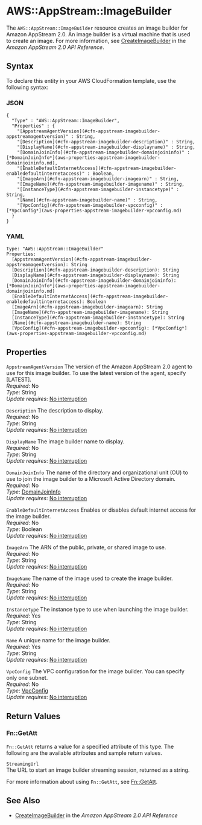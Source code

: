 # AWS::AppStream::ImageBuilder<a name="aws-resource-appstream-imagebuilder"></a>

The `AWS::AppStream::ImageBuilder` resource creates an image builder for Amazon AppStream 2\.0\. An image builder is a virtual machine that is used to create an image\. For more information, see [CreateImageBuilder](https://docs.aws.amazon.com/appstream2/latest/APIReference/API_CreateImageBuilder.html) in the *Amazon AppStream 2\.0 API Reference*\. 

## Syntax<a name="aws-resource-appstream-imagebuilder-syntax"></a>

To declare this entity in your AWS CloudFormation template, use the following syntax:

### JSON<a name="aws-resource-appstream-imagebuilder-syntax.json"></a>

```
{
  "Type" : "AWS::AppStream::ImageBuilder",
  "Properties" : {
    "[AppstreamAgentVersion](#cfn-appstream-imagebuilder-appstreamagentversion)" : String,    
    "[Description](#cfn-appstream-imagebuilder-description)" : String,
    "[DisplayName](#cfn-appstream-imagebuilder-displayname)" : String,
    "[DomainJoinInfo](#cfn-appstream-imagebuilder-domainjoininfo)" : [*DomainJoinInfo*](aws-properties-appstream-imagebuilder-domainjoininfo.md),
    "[EnableDefaultInternetAccess](#cfn-appstream-imagebuilder-enabledefaultinternetaccess)" : Boolean,
    "[ImageArn](#cfn-appstream-imagebuilder-imagearn)" : String,
    "[ImageName](#cfn-appstream-imagebuilder-imagename)" : String,
    "[InstanceType](#cfn-appstream-imagebuilder-instancetype)" : String,
    "[Name](#cfn-appstream-imagebuilder-name)" : String,
    "[VpcConfig](#cfn-appstream-imagebuilder-vpcconfig)" : [*VpcConfig*](aws-properties-appstream-imagebuilder-vpcconfig.md)
  }
}
```

### YAML<a name="aws-resource-appstream-imagebuilder-syntax.yaml"></a>

```
Type: "AWS::AppStream::ImageBuilder"
Properties:
  [AppstreamAgentVersion](#cfn-appstream-imagebuilder-appstreamagentversion): String
  [Description](#cfn-appstream-imagebuilder-description): String  
  [DisplayName](#cfn-appstream-imagebuilder-displayname): String
  [DomainJoinInfo](#cfn-appstream-imagebuilder-domainjoininfo): [*DomainJoinInfo*](aws-properties-appstream-imagebuilder-domainjoininfo.md)
  [EnableDefaultInternetAccess](#cfn-appstream-imagebuilder-enabledefaultinternetaccess): Boolean
  [ImageArn](#cfn-appstream-imagebuilder-imagearn): String
  [ImageName](#cfn-appstream-imagebuilder-imagename): String
  [InstanceType](#cfn-appstream-imagebuilder-instancetype): String
  [Name](#cfn-appstream-imagebuilder-name): String
  [VpcConfig](#cfn-appstream-imagebuilder-vpcconfig): [*VpcConfig*](aws-properties-appstream-imagebuilder-vpcconfig.md)
```

## Properties<a name="aws-resource-appstream-imagebuilder-properties"></a>

`AppstreamAgentVersion`  <a name="cfn-appstream-imagebuilder-appstreamagentversion"></a>
The version of the Amazon AppStream 2\.0 agent to use for this image builder\. To use the latest version of the agent, specify \[LATEST\]\.   
 *Required*: No  
 *Type*: String  
 *Update requires*: [No interruption](using-cfn-updating-stacks-update-behaviors.md#update-no-interrupt) 

`Description`  <a name="cfn-appstream-imagebuilder-description"></a>
The description to display\.  
 *Required*: No  
 *Type*: String  
 *Update requires*: [No interruption](using-cfn-updating-stacks-update-behaviors.md#update-no-interrupt) 

`DisplayName`  <a name="cfn-appstream-imagebuilder-displayname"></a>
The image builder name to display\.  
 *Required*: No  
 *Type*: String  
 *Update requires*: [No interruption](using-cfn-updating-stacks-update-behaviors.md#update-no-interrupt) 

`DomainJoinInfo`  <a name="cfn-appstream-imagebuilder-domainjoininfo"></a>
The name of the directory and organizational unit \(OU\) to use to join the image builder to a Microsoft Active Directory domain\.  
 *Required*: No  
 *Type*: [DomainJoinInfo](aws-properties-appstream-imagebuilder-domainjoininfo.md)  
 *Update requires*: [No interruption](using-cfn-updating-stacks-update-behaviors.md#update-no-interrupt) 

`EnableDefaultInternetAccess`  <a name="cfn-appstream-imagebuilder-enabledefaultinternetaccess"></a>
Enables or disables default internet access for the image builder\.  
 *Required*: No  
 *Type*: Boolean  
 *Update requires*: [No interruption](using-cfn-updating-stacks-update-behaviors.md#update-no-interrupt) 

`ImageArn`  <a name="cfn-appstream-imagebuilder-imagearn"></a>
The ARN of the public, private, or shared image to use\.  
 *Required*: No  
 *Type*: String  
 *Update requires*: [No interruption](using-cfn-updating-stacks-update-behaviors.md#update-no-interrupt) 

`ImageName`  <a name="cfn-appstream-imagebuilder-imagename"></a>
The name of the image used to create the image builder\.  
 *Required*: No  
 *Type*: String  
 *Update requires*: [No interruption](using-cfn-updating-stacks-update-behaviors.md#update-no-interrupt) 

`InstanceType`  <a name="cfn-appstream-imagebuilder-instancetype"></a>
The instance type to use when launching the image builder\.  
 *Required*: Yes  
 *Type*: String  
 *Update requires*: [No interruption](using-cfn-updating-stacks-update-behaviors.md#update-no-interrupt) 

`Name`  <a name="cfn-appstream-imagebuilder-name"></a>
A unique name for the image builder\.  
 *Required*: Yes  
 *Type*: String  
 *Update requires*: [No interruption](using-cfn-updating-stacks-update-behaviors.md#update-no-interrupt) 

`VpcConfig`  <a name="cfn-appstream-imagebuilder-vpcconfig"></a>
The VPC configuration for the image builder\. You can specify only one subnet\.  
 *Required*: No  
 *Type*: [VpcConfig](aws-properties-appstream-imagebuilder-vpcconfig.md)  
 *Update requires*: [No interruption](using-cfn-updating-stacks-update-behaviors.md#update-no-interrupt) 

## Return Values<a name="aws-resource-appstream-imagebuilder-returnvalues"></a>

### Fn::GetAtt<a name="aws-resource-appstream-imagebuilder-fn-getatt"></a>

`Fn::GetAtt` returns a value for a specified attribute of this type\. The following are the available attributes and sample return values\.

`StreamingUrl`  
The URL to start an image builder streaming session, returned as a string\.

For more information about using `Fn::GetAtt`, see [Fn::GetAtt](intrinsic-function-reference-getatt.md)\.

## See Also<a name="aws-resource-appstream-imagebuilder-seealso"></a>
+ [CreateImageBuilder](https://docs.aws.amazon.com/appstream2/latest/APIReference/API_CreateImageBuilder.html) in the *Amazon AppStream 2\.0 API Reference*
